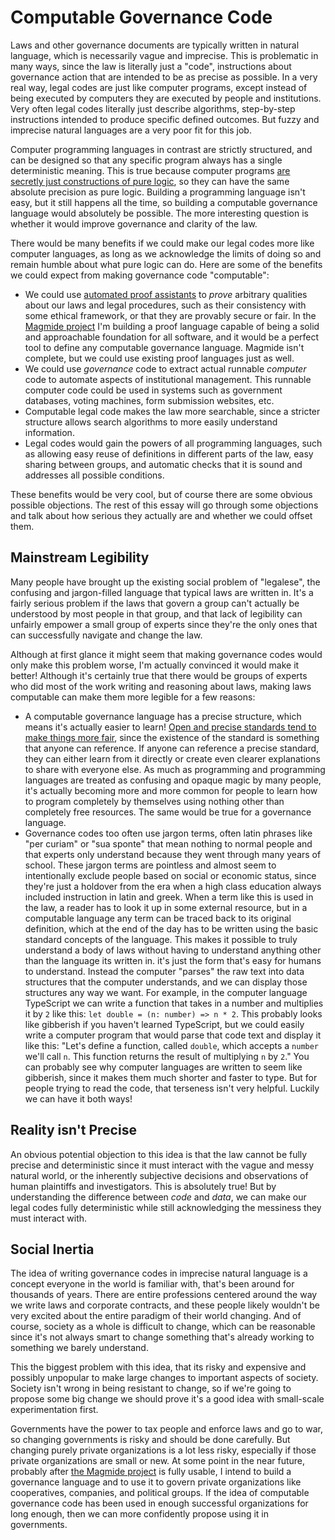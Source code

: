 # Computable Governance Code

Laws and other governance documents are typically written in natural language, which is necessarily vague and imprecise. This is problematic in many ways, since the law is literally just a "code", instructions about governance action that are intended to be as precise as possible. In a very real way, legal codes are just like computer programs, except instead of being executed by computers they are executed by people and institutions. Very often legal codes literally just describe algorithms, step-by-step instructions intended to produce specific defined outcomes. But fuzzy and imprecise natural languages are a very poor fit for this job.

Computer programming languages in contrast are strictly structured, and can be designed so that any specific program always has a single deterministic meaning. This is true because computer programs [are secretly just constructions of pure logic](https://en.wikipedia.org/wiki/Curry%E2%80%93Howard_correspondence), so they can have the same absolute precision as pure logic. Building a programming language isn't easy, but it still happens all the time, so building a computable governance language would absolutely be possible. The more interesting question is whether it would improve governance and clarity of the law.

There would be many benefits if we could make our legal codes more like computer languages, as long as we acknowledge the limits of doing so and remain humble about what pure logic can do. Here are some of the benefits we could expect from making governance code "computable":

- We could use [automated proof assistants](https://en.wikipedia.org/wiki/Proof_assistant) to *prove* arbitrary qualities about our laws and legal procedures, such as their consistency with some ethical framework, or that they are provably secure or fair. In the [Magmide project](https://github.com/magmide/magmide) I'm building a proof language capable of being a solid and approachable foundation for all software, and it would be a perfect tool to define any computable governance language. Magmide isn't complete, but we could use existing proof languages just as well.
- We could use *governance* code to extract actual runnable *computer* code to automate aspects of institutional management. This runnable computer code could be used in systems such as government databases, voting machines, form submission websites, etc.
- Computable legal code makes the law more searchable, since a stricter structure allows search algorithms to more easily understand information.
- Legal codes would gain the powers of all programming languages, such as allowing easy reuse of definitions in different parts of the law, easy sharing between groups, and automatic checks that it is sound and addresses all possible conditions.

These benefits would be very cool, but of course there are some obvious possible objections. The rest of this essay will go through some objections and talk about how serious they actually are and whether we could offset them.

## Mainstream Legibility

Many people have brought up the existing social problem of "legalese", the confusing and jargon-filled language that typical laws are written in. It's a fairly serious problem if the laws that govern a group can't actually be understood by most people in that group, and that lack of legibility can unfairly empower a small group of experts since they're the only ones that can successfully navigate and change the law.

Although at first glance it might seem that making governance codes would only make this problem worse, I'm actually convinced it would make it better! Although it's certainly true that there would be groups of experts who did most of the work writing and reasoning about laws, making laws computable can make them more legible for a few reasons:

- A computable governance language has a precise structure, which means it's actually easier to learn! [Open and precise standards tend to make things more fair](https://astralcodexten.substack.com/p/contra-weyl-on-technocracy), since the existence of the standard is something that anyone can reference. If anyone can reference a precise standard, they can either learn from it directly or create even clearer explanations to share with everyone else. As much as programming and programming languages are treated as confusing and opaque magic by many people, it's actually becoming more and more common for people to learn how to program completely by themselves using nothing other than completely free resources. The same would be true for a governance language.
- Governance codes too often use jargon terms, often latin phrases like "per curiam" or "sua sponte" that mean nothing to normal people and that experts only understand because they went through many years of school. These jargon terms are pointless and almost seem to intentionally exclude people based on social or economic status, since they're just a holdover from the era when a high class education always included instruction in latin and greek. When a term like this is used in the law, a reader has to look it up in some external resource, but in a computable language any term can be traced back to its original definition, which at the end of the day has to be written using the basic standard concepts of the language. This makes it possible to truly understand a body of laws without having to understand anything other than the language its written in.
it's just the form that's easy for humans to understand. Instead the computer "parses" the raw text into data structures that the computer understands, and we can display those structures any way we want. For example, in the computer language TypeScript we can write a function that takes in a number and multiplies it by `2` like this: `let double = (n: number) => n * 2`. This probably looks like gibberish if you haven't learned TypeScript, but we could easily write a computer program that would parse that code text and display it like this: "Let's define a function, called `double`, which accepts a `number` we'll call `n`. This function returns the result of multiplying `n` by `2`." You can probably see why computer languages are written to seem like gibberish, since it makes them much shorter and faster to type. But for people trying to read the code, that terseness isn't very helpful. Luckily we can have it both ways!

<!-- governance engineers -->

## Reality isn't Precise

An obvious potential objection to this idea is that the law cannot be fully precise and deterministic since it must interact with the vague and messy natural world, or the inherently subjective decisions and observations of human plaintiffs and investigators. This is absolutely true! But by understanding the difference between *code* and *data*, we can make our legal codes fully deterministic while still acknowledging the messiness they must interact with.



## Social Inertia

The idea of writing governance codes in imprecise natural language is a concept everyone in the world is familiar with, that's been around for thousands of years. There are entire professions centered around the way we write laws and corporate contracts, and these people likely wouldn't be very excited about the entire paradigm of their world changing. And of course, society as a whole is difficult to change, which can be reasonable since it's not always smart to change something that's already working to something we barely understand.

This the biggest problem with this idea, that its risky and expensive and possibly unpopular to make large changes to important aspects of society. Society isn't wrong in being resistant to change, so if we're going to propose some big change we should prove it's a good idea with small-scale experimentation first.

Governments have the power to tax people and enforce laws and go to war, so changing governments is risky and should be done carefully. But changing purely private organizations is a lot less risky, especially if those private organizations are small or new. At some point in the near future, probably after [the Magmide project](https://github.com/magmide/magmide) is fully usable, I intend to build a governance language and to use it to govern private organizations like cooperatives, companies, and political groups. If the idea of computable governance code has been used in enough successful organizations for long enough, then we can more confidently propose using it in governments.

<!-- it would be really cool to have a "(s: Signer) -> Signature<s, T>" type, representing a type that has been proven to be a cryptographic signature of the particular individual signer -->
